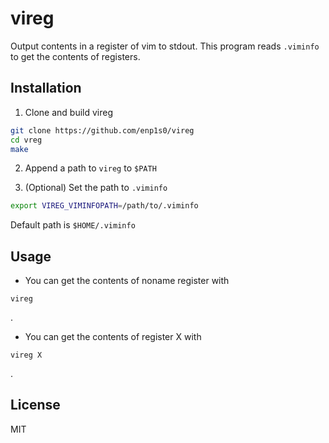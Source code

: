 # vireg

Output contents in a register of vim to stdout.
This program reads `.viminfo` to get the contents of registers.

## Installation
1. Clone and build vireg
```bash
git clone https://github.com/enp1s0/vireg
cd vreg
make
```

2. Append a path to `vireg` to `$PATH`

3. (Optional) Set the path to `.viminfo`
```bash
export VIREG_VIMINFOPATH=/path/to/.viminfo
```

Default path is `$HOME/.viminfo`

## Usage
- You can get the contents of noname register with
```
vireg
```
.

- You can get the contents of register X with
```
vireg X
```
.

## License

MIT
